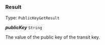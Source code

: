

### Result

Type: `PublicKeyGetResult`



  
<article>

***publicKey*** `String` 

The value of the public key of the transit key.

</article>

